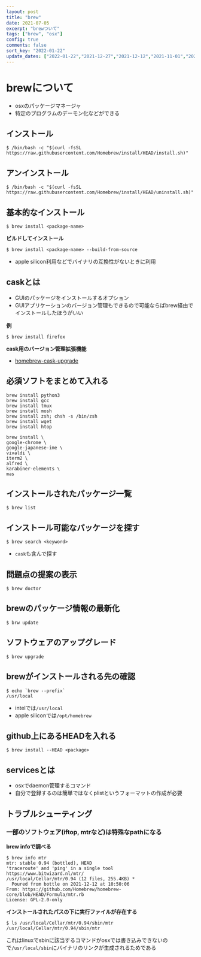 ```yaml
---
layout: post
title: "brew"
date: 2021-07-05
excerpt: "brewついて"
tags: ["brew", "osx"]
config: true
comments: false
sort_key: "2022-01-22"
update_dates: ["2022-01-22","2021-12-27","2021-12-12","2021-11-01","2021-11-01","2021-10-27","2021-08-23","2021-08-10","2021-07-24","2021-07-05"]
---
```


# brewについて
 - osxのパッケージマネージャ
 - 特定のプログラムのデーモン化などができる

## インストール

```console
$ /bin/bash -c "$(curl -fsSL https://raw.githubusercontent.com/Homebrew/install/HEAD/install.sh)"
```

## アンインストール

```console
$ /bin/bash -c "$(curl -fsSL https://raw.githubusercontent.com/Homebrew/install/HEAD/uninstall.sh)"
```

## 基本的なインストール

```console
$ brew install <package-name>
```

**ビルドしてインストール**
```console
$ brew install <package-name> --build-from-source
```
 - apple silicon利用などでバイナリの互換性がないときに利用

## caskとは
 - GUIのパッケージをインストールするオプション
 - GUIアプリケーションのバージョン管理もできるので可能ならばbrew経由でインストールしたほうがいい

**例**  

```console
$ brew install firefox
```

**cask用のバージョン管理拡張機能**  
 - [homebrew-cask-upgrade](https://github.com/buo/homebrew-cask-upgrade)

## 必須ソフトをまとめて入れる

```shell
brew install python3
brew install gcc
brew install tmux
brew install mosh
brew install zsh; chsh -s /bin/zsh
brew install wget
brew install htop

brew install \
google-chrome \
google-japanese-ime \
vivaldi \
iterm2 \
alfred \
karabiner-elements \
mas
```

## インストールされたパッケージ一覧

```console
$ brew list
```

## インストール可能なパッケージを探す

```console
$ brew search <keyword>
```
 - `cask`も含んで探す

## 問題点の提案の表示

```console
$ brew doctor
```

## brewのパッケージ情報の最新化

```console
$ brw update
```

## ソフトウェアのアップグレード

```console
$ brew upgrade
```

## brewがインストールされる先の確認

```console
$ echo `brew --prefix`
/usr/local
```
 - intelでは`/usr/local`
 - apple siliconでは`/opt/homebrew`

## github上にあるHEADを入れる

```console
$ brew install --HEAD <package>
```

## servicesとは
 - osxでdaemon管理するコマンド
 - 自分で登録するのは簡単ではなくplistというフォーマットの作成が必要

## トラブルシューティング

### 一部のソフトウェア(iftop, mtrなど)は特殊なpathになる

**brew infoで調べる**  
```console
$ brew info mtr
mtr: stable 0.94 (bottled), HEAD
'traceroute' and 'ping' in a single tool
https://www.bitwizard.nl/mtr/
/usr/local/Cellar/mtr/0.94 (12 files, 255.4KB) *
  Poured from bottle on 2021-12-12 at 10:50:06
From: https://github.com/Homebrew/homebrew-core/blob/HEAD/Formula/mtr.rb
License: GPL-2.0-only
```

**インストールされたパスの下に実行ファイルが存在する**  

```console
$ ls /usr/local/Cellar/mtr/0.94/sbin/mtr
/usr/local/Cellar/mtr/0.94/sbin/mtr
```

これはlinuxでsbinに該当するコマンドがosxでは書き込みできないので`/usr/local/sbin`にバイナリのリンクが生成されるためである  
